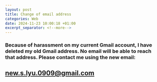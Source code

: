 ```yaml
---
layout: post
title: Change of email address
categories: Web
date: 2024-11-23 10:00:18 +01:00
excerpt_separator: <!--more-->
---
```

### Because of harassment on my current Gmail account, I have deleted my old Gmail address. No email will be able to reach that address. Please contact me using the new email:
## new.s.lyu.0909@gmail.com
<!--more-->
